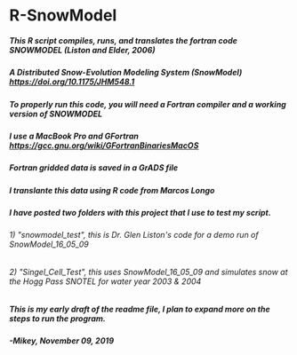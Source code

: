 # R-SnowModel

##### This R script compiles, runs, and translates the fortran code SNOWMODEL (Liston and Elder, 2006)

##### A Distributed Snow-Evolution Modeling System (SnowModel) https://doi.org/10.1175/JHM548.1

##### To properly run this code, you will need a Fortran compiler and a working version of SNOWMODEL
##### I use a MacBook Pro and GFortran https://gcc.gnu.org/wiki/GFortranBinariesMacOS

##### Fortran gridded data is saved in a GrADS file
##### I translante this data using R code from Marcos Longo

##### I have posted two folders with this project that I use to test my script.
###### 1) "snowmodel_test", this is Dr. Glen Liston's code for a demo run of SnowModel_16_05_09
###### 2) "Singel_Cell_Test", this uses SnowModel_16_05_09 and simulates snow at the Hogg Pass SNOTEL for water year 2003 & 2004

##### This is my early draft of the readme file, I plan to expand more on the steps to run the program.

##### -Mikey, November 09, 2019
